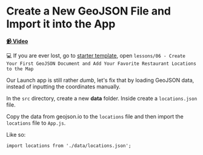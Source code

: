 # Create a New GeoJSON File and Import it into the App

**[📹 Video](https://egghead.io/lessons/egghead-create-a-new-geojson-file-and-import-it-into-the-app)**

💻 If you are ever lost, go to [starter template](https://github.com/colbyfayock/launchtime-workshop), open `lessons/06 - Create Your First GeoJSON Document and Add Your Favorite Restaurant Locations to the Map`

Our Launch app is still rather _dumb_, let's fix that by loading GeoJSON data, instead of inputting the coordinates manually.

In the `src` directory, create a new **data** folder. Inside create a `locations.json` file.

Copy the data from geojson.io to the `locations` file and then import the `locations` file to `App.js`.

Like so:

`import locations from './data/locations.json';`
